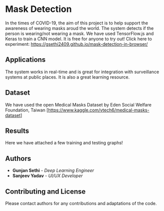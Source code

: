 # Mask Detection 

In the times of COVID-19, the aim of this project is to help support the awareness of wearing masks aroud the world. The system detects if the person is wearing/not wearing a mask.
We have used TensorFlow.js and Keras to train a CNN model. It is free for anyone to try out!
Click here to experiment: https://gsethi2409.github.io/mask-detection-in-browser/

## Applications

The system works in real-time and is great for integration with surveillance systems at public places. It is also a great learning resource.

## Dataset

We have used the open Medical Masks Dataset by Eden Social Welfare Foundation, Taiwan [https://www.kaggle.com/vtech6/medical-masks-dataset]

## Results

Here we have attached a few training and testing graphs!


## Authors

* **Gunjan Sethi** - *Deep Learning Engineer*
* **Sanjeev Yadav** - *UI/UX Developer*

## Contributing and License

Please contact authors for any contributions and adaptations of the code.
